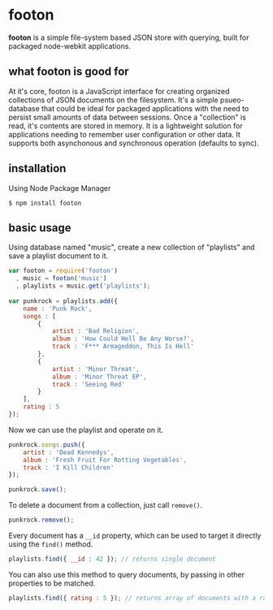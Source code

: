 footon
======

**footon** is a simple file-system based JSON store with querying, built for packaged node-webkit applications.

## what footon is good for

At it's core, footon is a JavaScript interface for creating organized collections of JSON documents 
on the filesystem. It's a simple psueo-database that could be ideal for packaged applications with 
the need to persist small amounts of data between sessions. Once a "collection" is read, it's 
contents are stored in memory. It is a lightweight solution for applications needing to remember user 
configuration or other data. It supports both asynchonous and synchronous operation (defaults to sync).

## installation

Using Node Package Manager

```
$ npm install footon
```

## basic usage

Using database named "music", create a new collection of "playlists" and save a playlist document to it.

```javascript
var footon = require('footon')
  , music = footon('music')
  , playlists = music.get('playlists');
  
var punkrock = playlists.add({
	name : 'Punk Rock',
	songs : [
		{ 
			artist : 'Bad Religion', 
			album : 'How Could Hell Be Any Worse?', 
			track : 'F*** Armageddon, This Is Hell' 
		},
		{
			artist : 'Minor Threat', 
			album : 'Minor Threat EP', 
			track : 'Seeing Red'
		}
	],
	rating : 5
});

```

Now we can use the playlist and operate on it.

```javascript
punkrock.songs.push({
	artist : 'Dead Kennedys', 
	album : 'Fresh Fruit For Rotting Vegetables', 
	track : 'I Kill Children'
});

punkrock.save();
```

To delete a document from a collection, just call `remove()`.

```javascript
punkrock.remove();
```

Every document has a `__id` property, which can be used to target it directly using the `find()` 
method.

```javascript
playlists.find({ __id : 42 }); // returns single document
```

You can also use this method to query documents, by passing in other properties to be matched.

```javascript
playlists.find({ rating : 5 }); // returns array of documents with a rating of 5
```